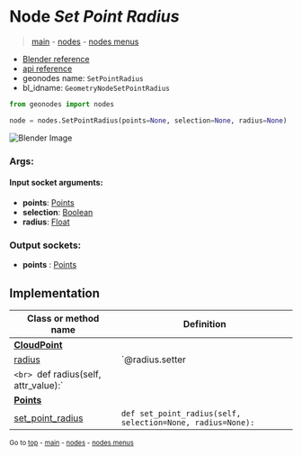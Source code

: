 # Node *Set Point Radius*

> [main](../index.md) - [nodes](nodes.md) - [nodes menus](nodes_menus.md)

- [Blender reference](https://docs.blender.org/manual/en/latest/modeling/geometry_nodes/point/set_point_radius.html)
- [api reference](https://docs.blender.org/api/current/bpy.types.GeometryNodeSetPointRadius.html)
- geonodes name: `SetPointRadius`
- bl_idname: `GeometryNodeSetPointRadius`

```python
from geonodes import nodes

node = nodes.SetPointRadius(points=None, selection=None, radius=None)
```

![Blender Image](https://docs.blender.org/manual/en/latest/_images/node-types_GeometryNodeSetPointRadius.webp)

### Args:

#### Input socket arguments:

- **points**: [Points](Points.md)
- **selection**: [Boolean](Boolean.md)
- **radius**: [Float](Float.md)

### Output sockets:

- **points** : [Points](Points.md)

## Implementation

| Class or method name | Definition |
|----------------------|------------|
| **[CloudPoint](CloudPoint.md)** |
| [radius](CloudPoint.md#radius) | `@radius.setter
`<br> `def radius(self, attr_value):` |
| **[Points](Points.md)** |
| [set_point_radius](Points.md#set_point_radius) | `def set_point_radius(self, selection=None, radius=None):` |

<sub>Go to [top](#node-set-point-radius) - [main](../index.md) - [nodes](nodes.md) - [nodes menus](nodes_menus.md)</sub>

